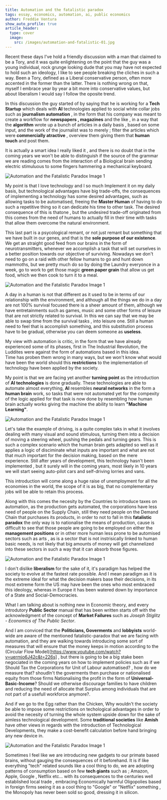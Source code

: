 ```yaml
---
title: Automation and the fatalistic paradox
tags: essay, economics, automation, ai, public economics
author: Freddie Ventura
show_auto_profile: true
article_header:
  type: cover
  image:
    src: /images/automation-and-fatalistic-01.jpg
---
```


Recent these days I've hold a friendly discussion with a man that claimed to be a Tory, and it was quite enlightening on the point that the guy was a young individual, rock grunge looking dude that you may have not expected to hold such an ideology, I like to see people breaking the cliches in such a way.
Been a Tory, defined as a Liberal conservative person, often more accented in the former than the latter. There is nothing wrong on that, myself I embrace year by year a bit more into conservative values, but about liberalism I would say I follow the oposite trend.

In this discussion the guy started of by saying that he is working for a **Tech Startup** which deals with **AI** technologies applied to social white collar jobs such as **journalism automation** , in the form that his company was meant to create a workflow for **newspapers , magazines** and the like , in a way that the **algorithm** wrote up a bunch of articles in a daily basis , based on some input, and the work of the journalist was to merely ; filter the articles which were **commercially atractive** , overview them giving them that **human touch** and post them.

It is actually a smart idea I really liked it , and there is no doubt that in the coming years we won't be able to distinguish if the source of the grammar we are reading comes from the interaction of a Biological brain sending electric stimuluous to some fingers hammering a mechanical keyboard.

![Automation and the Fatalistic Paradox Image 1](/images/automation-and-fatalistic-02.jpg)

My point is that I love technology and I so much Implement it on my daily basis, but technological advantages have big trade-offs, the consequences of implementing a technology has some desired advantages, such as allowing tasks to be automatised, freeing the **Master Human** of having to do such a repetitive thing so it can dedicate his time to other task.
The desired consequence of this is thatone , but the undesired trade-off originated from this comes from the need of humans to actually fill in their time with tasks that allow them overcome the natural environment.

This last part is a psycological remant, or not just remant but something that we have built in our genes, and that is the **sole purpose of our existence**.
We get an straight good feed from our brains in the form of neurotransmitters, whenever we accomplish a task that will set ourselves in a better position towards our objective of surviving. Nowadays we don't need to go on a raid with other fellow humans to go and hunt down mammoths, but we pretty much do so by doing the Laundry everyonce in a week, go to work to get those magic **green paper grain** that allow us get food, which we then cook to turn it to a meal. 

![Automation and the Fatalistic Paradox Image 1](/images/automation-and-fatalistic-03.jpg)

A day in a human is not that different as it used to be in terms of our relationship with the environment, and although all the things we do in a day are not 100% survival focused there is a sheer amount of them, although we have entretainments such as games, music and some other forms of leisure that are not strictly related to survival. 
In this we can say that we may be able to swap time from the survival tasks , into leisure one. Still a human need to feel that is accomplish something, and this substitution process have to be gradual, otherwise you can deem someone as **useless**.  

My view with automation is critic, in the form that we have already experienced some of its phases, first in The Industrial Revolution, the Luddites were against the form of automations based in this idea.  
Time has proben them wrong in many ways, but we won't know what would have been the world should this **restrictions** to the implementation of technology have been applied by the society. 

My point is that we are facing yet another **turning point** as the introduction of **AI technologies** is done gradually. These technologies are able to automate almost everything, **AI** resembles **neural networks** in the form a **human brain** work, so tasks that were not automated yet for the compexity of the logic applied for that task is now done by resembling how human brain actually works giving the machine the ability to learn **"Machine Learning"**.


![Automation and the Fatalistic Paradox Image 1](/images/automation-and-fatalistic-04.jpg)

Let's take the example of driving, is a quite complex taks in what it involves dealing with many visual and sound stimulous, turning them into a decision of moving a steering wheel, pushing the pedals and turning gears. This is such a complex scenario which the human brain gets adapted so well as it applies a logic of disciminate what inputs are important and what are not that much important for the decision making, based on the mere experience. 
Still after years of development, this technology hasn't been implemented , but it surely will in the coming years, most likely in 10 years we will start seeing auto-pilot cars and self-driving lorries and vans.

This introduction will come along a huge raise of unemployment for all the economies in the world, the scope of it is as big, that no complementary jobs will be able to retain this process. 

Along with this comes the necesity by the Countries to introduce taxes on automation, as the production gets automated, the corporations have less need of people on the Supply Chain, still they need people on the Demand Chain that purchases its products, in order to not to fall in this **fatalistic paradox** the only way is to nationalise the means of production, cause is difficult to see that those people are going to be employed on either the **management positions** or in other more human less prone to be automised sectors such as arts , as is a sector that is not instrisically linked to human basic needs, is not likely that big amounts of money will get channelized into these sectors in such a way that it can absorb those figures.


![Automation and the Fatalistic Paradox Image 1](/images/automation-and-fatalistic-05.jpg)

I don't dislike **liberalism** for the sake of it, it's paradigm has helped the society to evolve at the fastest rate possible. And I mean paradigm as it is the extreme ideal for what the decision makers base their decisions, in its most extreme form the US may have been the ones who most embraced this ideology, whereas in Europe it has been watered down by importance of a State and Social-Democracies. 

What I am talking about is nothing new in Economic theory, and every introdutory **Public Sector** manual that has been written starts off with the acknowledgment of the concept of **Market Failures** such as *Joseph Stiglitz - Economics of The Public Sector*.      

And I am conviced that the **Politicians, Goverments** and **lobbyists** world-wide are aware of the mentioned fatalistic-paradox that we are facing with automation, and they are walking towards introducing some sort of measures that will ensure that the money keeps in motion according to the (Circular Flow Model)[https://www.youtube.com/watch?v=uermjo6J42c&t=226s] , but there is going to be a big stake been negociated in the coming years on how to implement policies such as if we Should Tax the Corporations for Unit of Labour automatised? , how do we measure that? shoudln't the goverments then purchase or nationalised equity from those firms Nationalising the profit in the form of **Universal-Basic-Income**? Should we otherwise discourage families to have children and reducing the need of allocate that Surplus among individuals that are not part of a usefull workforce anymore?. 

And if we go to the Egg rather than the Chicken, Why wouldn't the society be able to impose some restrictions on techological advantages in order to avoid the necesity of turning the whole system upside down for the sake of aimless technological development. Some **traditional societies** like **Amish** have other views in regards with the introduction of Technological Developments, they make a cost-benefit calculation before hand bringing any new device in.  

![Automation and the Fatalistic Paradox Image 1](/images/automation-and-fatalistic-06.jpg)

Sometimes I feel like we are introducing new gadgets to our primate based brains, without gauging the consequences of it beforehand. It is if like everything "tech" related sounds like a cool thing to do, we are adopting patterns of consumption based on few **tech giants** such as ; Amazon, Apple, Google , Netflix etc... with its consequences to the centuries well established local trade , embracing Economically harmful Oligopolies based in foreign firms seeing it as a cool thing to "Google" or "Netflix" something , the Monopoly has never been sold so good, dressing it in silicon.



